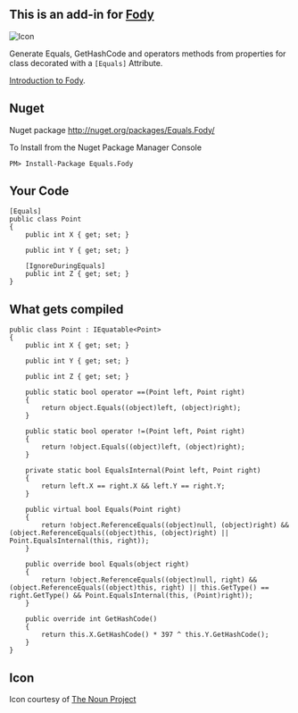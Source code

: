 ## This is an add-in for [Fody](https://github.com/Fody/Fody/) 

![Icon](https://raw.github.com/Fody/Equals/master/Icons/package_icon.png)

Generate Equals, GetHashCode and operators methods from properties for class decorated with a `[Equals]` Attribute.

[Introduction to Fody](http://github.com/Fody/Fody/wiki/SampleUsage).


## Nuget 

Nuget package http://nuget.org/packages/Equals.Fody/

To Install from the Nuget Package Manager Console 
    
    PM> Install-Package Equals.Fody
    
## Your Code

    [Equals]
    public class Point
    {
        public int X { get; set; }
        
        public int Y { get; set; }
        
        [IgnoreDuringEquals]
        public int Z { get; set; }
    }

## What gets compiled

    public class Point : IEquatable<Point>
    {
        public int X { get; set; }

        public int Y { get; set; }

        public int Z { get; set; }

        public static bool operator ==(Point left, Point right)
        {
            return object.Equals((object)left, (object)right);
        }

        public static bool operator !=(Point left, Point right)
        {
            return !object.Equals((object)left, (object)right);
        }

        private static bool EqualsInternal(Point left, Point right)
        {
            return left.X == right.X && left.Y == right.Y;
        }

        public virtual bool Equals(Point right)
        {
            return !object.ReferenceEquals((object)null, (object)right) && (object.ReferenceEquals((object)this, (object)right) || Point.EqualsInternal(this, right));
        }

        public override bool Equals(object right)
        {
            return !object.ReferenceEquals((object)null, right) && (object.ReferenceEquals((object)this, right) || this.GetType() == right.GetType() && Point.EqualsInternal(this, (Point)right));
        }

        public override int GetHashCode()
        {
            return this.X.GetHashCode() * 397 ^ this.Y.GetHashCode();
        }
    }

## Icon

Icon courtesy of [The Noun Project](http://thenounproject.com)
